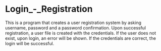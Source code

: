 # Login_-_Registration
This is a program that creates a user registration system by asking username, password and a password confirmation.
Upon successful registration, a user file is created with the credentials.
If the user does not exist, upon login, an error will be shown.
If the credentials are correct, the login will be successful.
